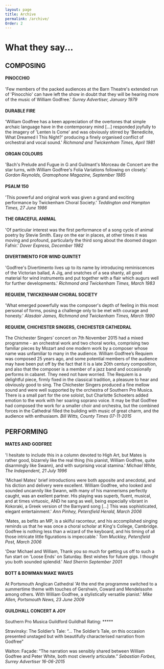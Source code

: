```yaml
---
layout: page
title: Archive
permalink: /archive/
Order: 2
---
```

# What they say...

## COMPOSING

#### PINOCCHIO
'Few members of the packed audiences at the Barn Theatre's extended run of 'Pinocchio' can have left the show in doubt that they will be hearing more of the music of William Godfree.'
_Surrey Advertiser, January 1979_

#### DURABLE FIRE
'William Godfree has a keen appreciation of the overtones that simple archaic language have in the contemporary mind [...] responded joyfully to the imagery of 'Lenten Is Come' and was obviously stirred by 'Benedicite, What Dreamed I This Night?' producing a finely organised conflict of orchestral and vocal sound.'
_Richmond and Twickenham Times, April 1981_

#### ORGAN COLOURS
'Bach's Prelude and Fugue in G and Guilmant's Morceau de Concert are the star turns, with William Godfree's Folia Variations following on closely.'
_Gordon Reynolds, Gramophone Magazine, September 1985_

#### PSALM 150
'This powerful and original work was given a grand and exciting performance by Twickenham Choral Society.'
_Teddington and Hampton Times, 27 June 1986_

#### THE GRACEFUL ANIMAL
'Of particular interest was the first performance of a song cycle of animal poetry by Stevie Smith. Easy on the ear in places, at other times it was moving and profound, particularly the third song about the doomed dragon Fafnir.'
_Dover Express, December 1982_

#### DIVERTIMENTO FOR WIND QUINTET
'Godfree's Divertimento lives up to its name by introducing reminiscences of the Victorian ballad, A Jig, and snatches of a sea shanty, all good material for wind instruments and put together with a flair which augurs well for further developments.'
_Richmond and Twickenham Times, March 1983_

#### REQUIEM, TWICKENHAM CHORAL SOCIETY
'What emerged powerfully was the composer's depth of feeling in this most personal of forms, posing a challenge only to be met with courage and honesty.'
_Alasdair James, Richmond and Twickenham Times, March 1990_

#### REQUIEM, CHICHESTER SINGERS, CHICHESTER CATHEDRAL
The Chichester Singers’ concert on 7th November 2015 had a mixed programme - an orchestral work and two choral works, comprising two familiar pieces by Mozart and one modern work by a composer whose name was unfamiliar to many in the audience. 
William Godfree’s Requiem was composed 25 years ago, and some potential members of the audience may have been put off by the fact that it is a late 20th century composition, and also that the composer is a member of a jazz band and occasionally performs in cabaret.  They need not have worried.  The Requiem is a delightful piece, firmly fixed in the classical tradition, a pleasure to hear and obviously good to sing.  The Chichester Singers produced a fine mellow sound and were well supported by the orchestra of Southern Pro Musica.  There is a small part for the one soloist, but Charlotte Schoeters added emotion to the work with her soaring soprano voice.  It may be that Godfree had composed the work for a smaller choir and orchestra, but the combined forces in the Cathedral filled the building with music of great charm, and the audience with enthusiasm. 
_Bill Witts, County Times 07-11-2015_

## PERFORMING

#### MATES AND GODFREE
'I hesitate to include this in a column devoted to High Art, but Mates is rather good, bizarrely like the real thing (his pianist, William Godfree, quite disarmingly like Swann), and with surprising vocal stamina.'
_Michael White, The Independent, 21 July 1996_

'Michael Mates' brief introductions were both apposite and anecdotal, and his diction and delivery were excellent.  William Godfree, who looked and sounded uncannily like Swann, with many of his mannerisms perfectly caught, was an exellent partner. His playing was superb, fluent, musical, and at times virtuosic, AND he sang as well, being especially vibrant in Kokoraki, a Greek version of the Barnyard song [...] This was sophisticated, elegant entertainment.' _Ann Pinhey, Petersfield Herald, March 2006_

'Mates, as befits an MP, is a skilful raconteur, and his accomplished singing reminds us that he was once a choral scholar at King's College, Cambridge. Godfree is nothing less than a wizard of the keyboard, and his timing of all those intricate little figurations is impeccable.' _Tom Muckley, Petersfield Post, March 2006_

'Dear Michael and William, Thank you so much for getting us off to such a fun start on 'Loose Ends' on Saturday. Best wishes for future gigs. I thought you both sounded splendid.' _Ned Sherrin September 2001_

#### BOTT & BOWMAN MAKE WAVES 
At Portsmouth Anglican Cathedral 
'At the end the programme switched to a summertime theme with touches of Gershwin, Coward and Mendelssohn among others. With William Godfree, a stylistically versatile pianist.'
_Mike Allen, Portsmouth News, 23 June 2009_

#### GUILDHALL CONCERT A JOY

Southern Pro Musica
Guildford Guildhall
Rating: *****

Stravinsky: The Soldier’s Tale:
“… The Soldier’s Tale, on this occasion presented unstaged but with beautifully characterised narration from Godfree”

Walton: Façade:
“The narration was sensibly shared between William Godfree and Peter White, both most cleverly articulate.”
_Sebastian Forbes, Surrey Advertiser 16-06-2015_



